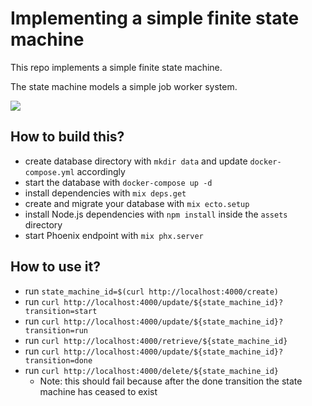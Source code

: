 # Implementing a simple finite state machine

This repo implements a simple finite state machine.

The state machine models a simple job worker system.

[![](https://mermaid.ink/img/eyJjb2RlIjoic3RhdGVEaWFncmFtXG5cdFsqXSAtLT4gU2NoZWR1bGVkIDogc2NoZWR1bGVcbiAgWypdIC0tPiBJbml0aWFsaXplZCA6IHN0YXJ0XG4gIFNjaGVkdWxlZCAtLT4gSW5pdGlhbGl6ZWQgOiBzdGFydFxuICBJbml0aWFsaXplZCAtLT4gUnVubmluZyA6IHJ1blxuICBSdW5uaW5nIC0tPiBQcm9jZXNzaW5nIDogcHJvY2Vzc1xuICBQcm9jZXNzaW5nIC0tPiBGYWlsZWQgOiBmYWlsdXJlXG4gIFByb2Nlc3NpbmcgLS0-IFJ1bm5pbmcgOiBzdWNjZXNzXG4gIEZhaWxlZCAtLT4gWypdIDogZG9uZVxuICBSdW5uaW5nIC0tPiBbKl0gOiBkb25lXG5cblx0XHRcdFx0XHQiLCJtZXJtYWlkIjp7InRoZW1lIjoiZGVmYXVsdCJ9LCJ1cGRhdGVFZGl0b3IiOmZhbHNlfQ)](https://mermaid-js.github.io/mermaid-live-editor/#/edit/eyJjb2RlIjoic3RhdGVEaWFncmFtXG5cdFsqXSAtLT4gU2NoZWR1bGVkIDogc2NoZWR1bGVcbiAgWypdIC0tPiBJbml0aWFsaXplZCA6IHN0YXJ0XG4gIFNjaGVkdWxlZCAtLT4gSW5pdGlhbGl6ZWQgOiBzdGFydFxuICBJbml0aWFsaXplZCAtLT4gUnVubmluZyA6IHJ1blxuICBSdW5uaW5nIC0tPiBQcm9jZXNzaW5nIDogcHJvY2Vzc1xuICBQcm9jZXNzaW5nIC0tPiBGYWlsZWQgOiBmYWlsdXJlXG4gIFByb2Nlc3NpbmcgLS0-IFJ1bm5pbmcgOiBzdWNjZXNzXG4gIEZhaWxlZCAtLT4gWypdIDogZG9uZVxuICBSdW5uaW5nIC0tPiBbKl0gOiBkb25lXG5cblx0XHRcdFx0XHQiLCJtZXJtYWlkIjp7InRoZW1lIjoiZGVmYXVsdCJ9LCJ1cGRhdGVFZGl0b3IiOmZhbHNlfQ)

## How to build this?

* create database directory with `mkdir data` and update `docker-compose.yml` accordingly
* start the database with `docker-compose up -d`
* install dependencies with `mix deps.get`
* create and migrate your database with `mix ecto.setup`
* install Node.js dependencies with `npm install` inside the `assets` directory
* start Phoenix endpoint with `mix phx.server`

## How to use it?

* run `state_machine_id=$(curl http://localhost:4000/create)`
* run `curl http://localhost:4000/update/${state_machine_id}?transition=start`
* run `curl http://localhost:4000/update/${state_machine_id}?transition=run`
* run `curl http://localhost:4000/retrieve/${state_machine_id}`
* run `curl http://localhost:4000/update/${state_machine_id}?transition=done`
* run `curl http://localhost:4000/delete/${state_machine_id}`
  * Note: this should fail because after the done transition the state machine has ceased to exist
